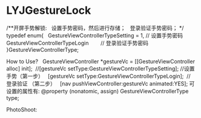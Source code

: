 # LYJGestureLock
/**开屏手势解锁:
   设置手势密码，然后进行存储；
   登录验证手势密码；
*/
typedef enum{
    GestureViewControllerTypeSetting = 1, // 设置手势密码
    GestureViewControllerTypeLogin        // 登录验证手势密码
}GestureViewControllerType;

How to Use?
    GestureViewController *gestureVc = [[GestureViewController alloc] init]; 
  //[gestureVc setType:GestureViewControllerTypeSetting]; //设置手势（第一步）
    [gestureVc setType:GestureViewControllerTypeLogin];  // 登录验证 （第二步）
    [nav pushViewController:gestureVc animated:YES];
可设置的属性有:
  @property (nonatomic, assign) GestureViewControllerType type;

PhotoShoot:
